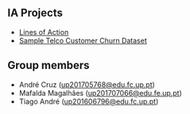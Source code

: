 ## IA Projects
- [Lines of Action](Projeto%201/README.md)
- [Sample Telco Customer Churn Dataset](Projeto%202/README.md)

## Group members
- André Cruz (up201705768@edu.fc.up.pt)
- Mafalda Magalhães (up201707066@edu.fe.up.pt)
- Tiago André (up201606796@edu.fc.up.pt)

